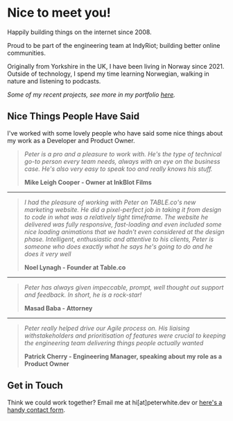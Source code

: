 # Nice to meet you!

Happily building things on the internet since 2008.

Proud to be part of the engineering team at IndyRiot; building better online communities.

Originally from Yorkshire in the UK, I have been living in Norway since 2021. Outside of technology, I spend my time learning Norwegian, walking in nature and listening to podcasts.

*Some of my recent projects, see more in my portfolio [here](https://peterwhite.dev/).*


## Nice Things People Have Said
I've worked with some lovely people who have said some nice things about my work as a Developer and Product Owner.

> *Peter is a pro and a pleasure to work with. He's the type of technical go-to person every team needs, always with an eye on the business case. He's also very easy to speak too and really knows his stuff.*
>
> **Mike Leigh Cooper - Owner at InkBlot Films**



------



> *I had the pleasure of working with Peter on TABLE.co's new marketing website. He did a pixel-perfect job in taking it from design to code in what was a relatively tight timeframe. The website he delivered was fully responsive, fast-loading and even included some nice loading animations that we hadn't even considered at the design phase. Intelligent, enthusiastic and attentive to his clients, Peter is someone who does exactly what he says he's going to do and he does it very well*
>
> **Noel Lynagh - Founder at Table.co**



------



> *Peter has always given impeccable, prompt, well thought out support and feedback. In short, he is a rock-star!* 
>
> **Masad Baba - Attorney**



------



> *Peter really helped drive our Agile process on. His liaising withstakeholders and prioritisation of features were crucial to keeping the engineering team delivering things people actually wanted*
>
> **Patrick Cherry - Engineering Manager, speaking about my role as a Product Owner**





## Get in Touch

Think we could work together? Email me at hi[at]peterwhite.dev or [here's a handy contact form](https://peterwhite.dev/contact).

